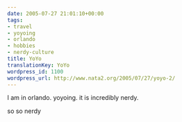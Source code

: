 ```yaml
---
date: 2005-07-27 21:01:10+00:00
tags:
- travel
- yoyoing
- orlando
- hobbies
- nerdy-culture
title: YoYo
translationKey: YoYo
wordpress_id: 1100
wordpress_url: http://www.nata2.org/2005/07/27/yoyo-2/
---
```


I am in orlando. yoyoing. it is incredibly nerdy. 

so so nerdy